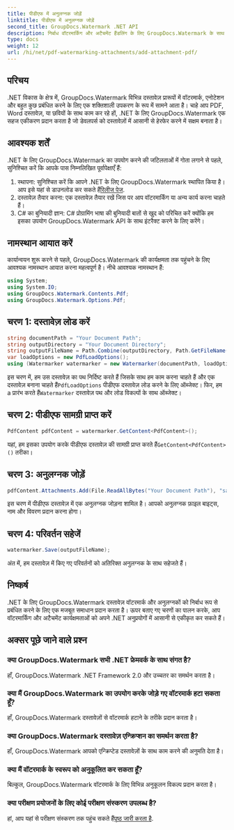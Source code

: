 ```yaml
---
title: पीडीएफ में अनुलग्नक जोड़ें
linktitle: पीडीएफ में अनुलग्नक जोड़ें
second_title: GroupDocs.Watermark .NET API
description: निर्बाध वॉटरमार्किंग और अटैचमेंट हैंडलिंग के लिए GroupDocs.Watermark के साथ अपनी .NET दस्तावेज़ प्रबंधन क्षमताओं को बढ़ाएं।
type: docs
weight: 12
url: /hi/net/pdf-watermarking-attachments/add-attachment-pdf/
---
```

## परिचय
.NET विकास के क्षेत्र में, GroupDocs.Watermark विभिन्न दस्तावेज़ प्रारूपों में वॉटरमार्क, एनोटेशन और बहुत कुछ प्रबंधित करने के लिए एक शक्तिशाली उपकरण के रूप में सामने आता है। चाहे आप PDF, Word दस्तावेज़, या छवियों के साथ काम कर रहे हों, .NET के लिए GroupDocs.Watermark एक सहज एकीकरण प्रदान करता है जो डेवलपर्स को दस्तावेज़ों में आसानी से हेरफेर करने में सक्षम बनाता है।
## आवश्यक शर्तें
.NET के लिए GroupDocs.Watermark का उपयोग करने की जटिलताओं में गोता लगाने से पहले, सुनिश्चित करें कि आपके पास निम्नलिखित पूर्वापेक्षाएँ हैं:
1.  स्थापना: सुनिश्चित करें कि आपने .NET के लिए GroupDocs.Watermark स्थापित किया है। आप इसे यहां से डाउनलोड कर सकते हैं[रिलीज पेज](https://releases.groupdocs.com/Watermark/net/).
2. दस्तावेज़ तैयार करना: एक दस्तावेज़ तैयार रखें जिस पर आप वॉटरमार्किंग या अन्य कार्य करना चाहते हैं।
3. C# का बुनियादी ज्ञान: C# प्रोग्रामिंग भाषा की बुनियादी बातों से खुद को परिचित करें क्योंकि हम इसका उपयोग GroupDocs.Watermark API के साथ इंटरैक्ट करने के लिए करेंगे।

## नामस्थान आयात करें
कार्यान्वयन शुरू करने से पहले, GroupDocs.Watermark की कार्यक्षमता तक पहुंचने के लिए आवश्यक नामस्थान आयात करना महत्वपूर्ण है। नीचे आवश्यक नामस्थान हैं:
```csharp
using System;
using System.IO;
using GroupDocs.Watermark.Contents.Pdf;
using GroupDocs.Watermark.Options.Pdf;
```
## चरण 1: दस्तावेज़ लोड करें
```csharp
string documentPath = "Your Document Path";
string outputDirectory = "Your Document Directory";
string outputFileName = Path.Combine(outputDirectory, Path.GetFileName(documentPath));
var loadOptions = new PdfLoadOptions();
using (Watermarker watermarker = new Watermarker(documentPath, loadOptions))
```
 इस चरण में, हम उस दस्तावेज़ का पथ निर्दिष्ट करते हैं जिसके साथ हम काम करना चाहते हैं और एक दस्तावेज़ बनाना चाहते हैं`PdfLoadOptions` पीडीएफ दस्तावेज़ लोड करने के लिए ऑब्जेक्ट। फिर, हम a प्रारंभ करते हैं`Watermarker` दस्तावेज़ पथ और लोड विकल्पों के साथ ऑब्जेक्ट।
## चरण 2: पीडीएफ सामग्री प्राप्त करें
```csharp
PdfContent pdfContent = watermarker.GetContent<PdfContent>();
```
 यहां, हम इसका उपयोग करके पीडीएफ दस्तावेज़ की सामग्री प्राप्त करते हैं`GetContent<PdfContent>()` तरीका।
## चरण 3: अनुलग्नक जोड़ें
```csharp
pdfContent.Attachments.Add(File.ReadAllBytes("Your Document Path"), "sample doc", "sample doc as attachment");
```
इस चरण में पीडीएफ दस्तावेज़ में एक अनुलग्नक जोड़ना शामिल है। आपको अनुलग्नक फ़ाइल बाइट्स, नाम और विवरण प्रदान करना होगा।
## चरण 4: परिवर्तन सहेजें
```csharp
watermarker.Save(outputFileName);
```
अंत में, हम दस्तावेज़ में किए गए परिवर्तनों को अतिरिक्त अनुलग्नक के साथ सहेजते हैं।

## निष्कर्ष
.NET के लिए GroupDocs.Watermark दस्तावेज़ वॉटरमार्क और अनुलग्नकों को निर्बाध रूप से प्रबंधित करने के लिए एक मजबूत समाधान प्रदान करता है। ऊपर बताए गए चरणों का पालन करके, आप वॉटरमार्किंग और अटैचमेंट कार्यक्षमताओं को अपने .NET अनुप्रयोगों में आसानी से एकीकृत कर सकते हैं।
## अक्सर पूछे जाने वाले प्रश्न
### क्या GroupDocs.Watermark सभी .NET फ्रेमवर्क के साथ संगत है?
हाँ, GroupDocs.Watermark .NET Framework 2.0 और उच्चतर का समर्थन करता है।
### क्या मैं GroupDocs.Watermark का उपयोग करके जोड़े गए वॉटरमार्क हटा सकता हूँ?
हाँ, GroupDocs.Watermark दस्तावेज़ों से वॉटरमार्क हटाने के तरीके प्रदान करता है।
### क्या GroupDocs.Watermark दस्तावेज़ एन्क्रिप्शन का समर्थन करता है?
हाँ, GroupDocs.Watermark आपको एन्क्रिप्टेड दस्तावेज़ों के साथ काम करने की अनुमति देता है।
### क्या मैं वॉटरमार्क के स्वरूप को अनुकूलित कर सकता हूँ?
बिल्कुल, GroupDocs.Watermark वॉटरमार्क के लिए विभिन्न अनुकूलन विकल्प प्रदान करता है।
### क्या परीक्षण प्रयोजनों के लिए कोई परीक्षण संस्करण उपलब्ध है?
 हां, आप यहां से परीक्षण संस्करण तक पहुंच सकते हैं[पृष्ठ जारी करता है](https://releases.groupdocs.com/).